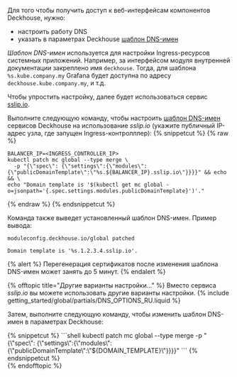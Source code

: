 <script type="text/javascript" src='{% javascript_asset_tag getting-started %}[_assets/js/getting-started.js]{% endjavascript_asset_tag %}'></script>
<script type="text/javascript" src='{% javascript_asset_tag getting-started-access %}[_assets/js/getting-started-access.js]{% endjavascript_asset_tag %}'></script>
Для того чтобы получить доступ к веб-интерфейсам компонентов Deckhouse, нужно:
- настроить работу DNS
- указать в параметрах Deckhouse [шаблон DNS-имен](../../documentation/v1/deckhouse-configure-global.html#parameters-modules-publicdomaintemplate)

*Шаблон DNS-имен* используется для настройки Ingress-ресурсов системных приложений. Например, за интерфейсом модуля внутренней документации закреплено имя `deckhouse`. Тогда, для шаблона `%s.kube.company.my` Grafana будет доступна по адресу `deckhouse.kube.company.my`, и т.д.

Чтобы упростить настройку, далее будет использоваться сервис [sslip.io](https://sslip.io/).

Выполните следующую команду, чтобы настроить [шаблон DNS-имен](../../documentation/v1/deckhouse-configure-global.html#parameters-modules-publicdomaintemplate) сервисов Deckhouse на использование *sslip.io* (укажите публичный IP-адрес узла, где запущен Ingress-контролллер):
{% snippetcut %}
{% raw %}
```shell
BALANCER_IP=<INGRESS_CONTROLLER_IP> 
kubectl patch mc global --type merge \
  -p "{\"spec\": {\"settings\":{\"modules\":{\"publicDomainTemplate\":\"%s.${BALANCER_IP}.sslip.io\"}}}}" && echo && \
echo "Domain template is '$(kubectl get mc global -o=jsonpath='{.spec.settings.modules.publicDomainTemplate}')'."
```
{% endraw %}
{% endsnippetcut %}

Команда также выведет установленный шаблон DNS-имен. Пример вывода:
```text
moduleconfig.deckhouse.io/global patched

Domain template is '%s.1.2.3.4.sslip.io'.
```

{% alert %}
Перегенерация сертификатов после изменения шаблона DNS-имен может занять до 5 минут.
{% endalert %}

{% offtopic title="Другие варианты настройки..." %}
Вместо сервиса *sslip.io* вы можете использовать другие варианты настройки.
{% include getting_started/global/partials/DNS_OPTIONS_RU.liquid %}

Затем, выполните следующую команду, чтобы изменить шаблон DNS-имен в параметрах Deckhouse:
<div markdown="0">
{% snippetcut %}
```shell
kubectl patch mc global --type merge -p "{\"spec\": {\"settings\":{\"modules\":{\"publicDomainTemplate\":\"${DOMAIN_TEMPLATE}\"}}}}"
```
{% endsnippetcut %}
</div>
{% endofftopic %}
